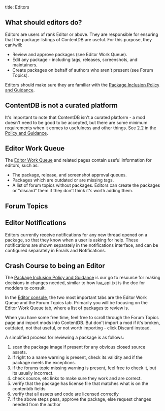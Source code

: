 title: Editors

## What should editors do?

Editors are users of rank Editor or above.
They are responsible for ensuring that the package listings of ContentDB are useful.
For this purpose, they can/will:

* Review and approve packages (see Editor Work Queue).
* Edit any package - including tags, releases, screenshots, and maintainers.
* Create packages on behalf of authors who aren't present (see Forum Topics).

Editors should make sure they are familiar with the
[Package Inclusion Policy and Guidance](/policy_and_guidance/).

## ContentDB is not a curated platform

It's important to note that ContentDB isn't a curated platform - a mod doesn't need to be good
to be accepted, but there are some minimum requirements when it comes to usefulness and other things.
See 2.2 in the [Policy and Guidance](/policy_and_guidance/).

## Editor Work Queue

The [Editor Work Queue](/todo/) and related pages contain useful information for editors, such as:

* The package, release, and screenshot approval queues.
* Packages which are outdated or are missing tags.
* A list of forum topics without packages.
  Editors can create the packages or "discard" them if they don't think it's worth adding them.

## Forum Topics


## Editor Notifications

Editors currently receive notifications for any new thread opened on a package, so that they
know when a user is asking for help. These notifications are shown separately in the notifications
interface, and can be configured separately in Emails and Notifications.

## Crash Course to being an Editor

The [Package Inclusion Policy and Guidance](/policy_and_guidance/) is our go to resource for making decisions in 
changes needed, similar to how lua_api.txt is the doc for modders to consult.

In the [Editor console](/todo/), the two most important tabs are the Editor Work Queue and the Forum 
Topics tab. Primarily you will be focusing on the Editor Work Queue tab, where a list of packages to review is.

When you have some free time, feel free to scroll through the Forum Topics page and import mods into ContentDB.
But don't import a mod if it's broken, outdated, not that useful, or not worth importing - click Discard instead.

A simplified process for reviewing a package is as follows:

1. scan the package image if present for any obvious closed source assets.
2. if right to a name warning is present, check its validity and if the package meets 
   the exceptions.
3. if the forums topic missing warning is present, feel free to check it, but its 
   usually incorrect.
4. check source, etc links to make sure they work and are correct.
5. verify that the package has license file that matches what is on the contentdb fields
6. verify that all assets and code are licensed correctly
7. if the above steps pass, approve the package, else request changes needed from the author
